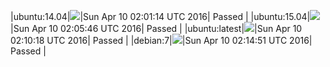 |ubuntu:14.04|![](https://cdn.rawgit.com/Neilpang/letest/master/status/ubuntu-14.04.svg?1460253674)|Sun Apr 10 02:01:14 UTC 2016| Passed |
|ubuntu:15.04|![](https://cdn.rawgit.com/Neilpang/letest/master/status/ubuntu-15.04.svg?1460253946)|Sun Apr 10 02:05:46 UTC 2016| Passed |
|ubuntu:latest|![](https://cdn.rawgit.com/Neilpang/letest/master/status/ubuntu-latest.svg?1460254218)|Sun Apr 10 02:10:18 UTC 2016| Passed |
|debian:7|![](https://cdn.rawgit.com/Neilpang/letest/master/status/debian-7.svg?1460254491)|Sun Apr 10 02:14:51 UTC 2016| Passed |
